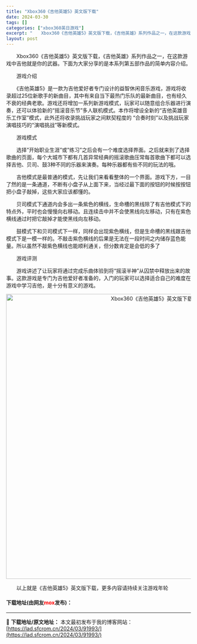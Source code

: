 ```yaml
---
title: "Xbox360《吉他英雄5》英文版下载"
date: 2024-03-30
tags: []
categories: ["xbox360英日游戏"]
excerpt: "　　Xbox360《吉他英雄5》英文版下载，《吉他英雄》系列作品之一，在这款游戏中吉他就是你的武器。下面为大家分享的是本系列第五部作品的简单内容介绍。 　　游戏介绍 　　《吉他英雄5》是一款为吉他爱好者专门设计的益智休闲音乐游戏，游戏将收录超过25位新歌手的新曲目，其中有来自当下最热门乐队的最新曲目&hellip;"
layout: post
---
```


 <p>　　Xbox360《吉他英雄5》英文版下载，《吉他英雄》系列作品之一，在这款游戏中吉他就是你的武器。下面为大家分享的是本系列第五部作品的简单内容介绍。</p> <p>　　游戏介绍</p> <p>　　《吉他英雄5》是一款为吉他爱好者专门设计的益智休闲音乐游戏，游戏将收录超过25位新歌手的新曲目，其中有来自当下最热门乐队的最新曲目，也有经久不衰的经典老歌。游戏还将增加一系列新游戏模式，玩家可以随意组合乐器进行演奏，还可以体验新的&ldquo;摇滚音乐节&rdquo;多人联机模式。本作将增设全新的&ldquo;吉他英雄音乐工作室&rdquo;模式，此外还将收录挑战玩家之间默契程度的 &ldquo;合奏时刻&rdquo;以及挑战玩家演唱技巧的&ldquo;演唱挑战&rdquo;等新模式。</p> <p>　　游戏模式</p> <p>　　选择&rdquo;开始职业生涯&rdquo;或&rdquo;练习&rdquo;之后会有一个难度选择界面。之后就来到了选择歌曲的页面，每个大城市下都有几首异常经典的摇滚歌曲压常每首歌曲下都可以选择吉他、贝司、鼓3种不同的乐器来演奏。每种乐器都有些不同的玩法的哦。</p> <p>　　吉他模式是最普通的模式，先让我们来看看整体的一个界面。游戏下方，一目了然的是一条通道，不断有小盘子从上面下来，当经过最下面的按钮的时候按按钮把小盘子敲掉，这些大家应该都懂的。</p> <p>　　贝司模式下通道内会多出一条紫色的横线，生命槽的黑线除了有吉他模式下的特点外，平时也会慢慢向右移动。且连续击中并不会使黑线向左移动，只有在紫色横线通过时把它敲掉才能使黑线向左移动。</p> <p>　　鼓模式下和贝司模式下一样，同样会出现紫色横线，但是生命槽的黑线跟吉他模式下是一模一样的。不敲击紫色横线的后果是无法在一段时间之内储存蓝色能量。所以虽然不敲紫色横线也能顺利通关，但分数肯定是会低的多了</p> <p>　　游戏评测</p> <p>　　游戏讲述了让玩家将通过完成乐曲体验到将&ldquo;摇滚半神&rdquo;从囚禁中释放出来的故事。这款游戏是专门为吉他爱好者准备的，入门的玩家可以选择适合自己的难度在游戏中学习吉他，是十分有意义的游戏。</p> <p align="center"><img align="" border="0" src="https://lad.sfcrom.cn/wp-content/uploads/2024/03/20240330_6607d3a957ca4.jpg" width="778" alt="Xbox360《吉他英雄5》英文版下载" /></p> <p>　　以上就是《吉他英雄5》英文版下载，更多内容请持续关注游戏年轮</p> <p><h4>下载地址(由网友<font color="red">mox</font>发布)：</h4></p> 

---
📖 **下载地址/原文地址：** 本文最初发布于我的博客网站：[https://lad.sfcrom.cn/2024/03/91993/](https://lad.sfcrom.cn/2024/03/91993/)
